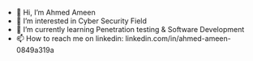 - 👋 Hi, I’m Ahmed Ameen
- 👀 I’m interested in Cyber Security Field
- 🌱 I’m currently learning Penetration testing & Software Development
- 📫 How to reach me on linkedin: linkedin.com/in/ahmed-ameen-0849a319a

<!---
ahmedameen09/ahmedameen09 is a ✨ special ✨ repository because its `README.md` (this file) appears on your GitHub profile.
You can click the Preview link to take a look at your changes.
--->
